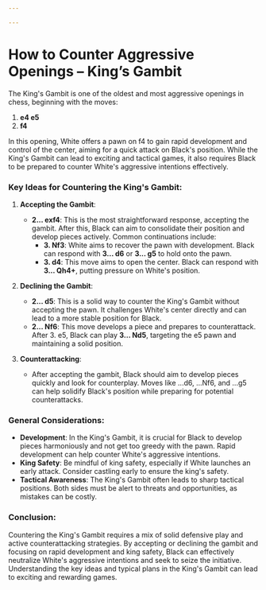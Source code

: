 ```yaml
---

---
```

# How to Counter Aggressive Openings – King’s Gambit

The King's Gambit is one of the oldest and most aggressive openings in chess, beginning with the moves:

1. **e4 e5**
2. **f4**

In this opening, White offers a pawn on f4 to gain rapid development and control of the center, aiming for a quick attack on Black's position. While the King's Gambit can lead to exciting and tactical games, it also requires Black to be prepared to counter White's aggressive intentions effectively.

### Key Ideas for Countering the King's Gambit:

1. **Accepting the Gambit**:
   - **2... exf4**: This is the most straightforward response, accepting the gambit. After this, Black can aim to consolidate their position and develop pieces actively. Common continuations include:
     - **3. Nf3**: White aims to recover the pawn with development. Black can respond with **3... d6** or **3... g5** to hold onto the pawn.
     - **3. d4**: This move aims to open the center. Black can respond with **3... Qh4+**, putting pressure on White's position.

2. **Declining the Gambit**:
   - **2... d5**: This is a solid way to counter the King's Gambit without accepting the pawn. It challenges White's center directly and can lead to a more stable position for Black.
   - **2... Nf6**: This move develops a piece and prepares to counterattack. After 3. e5, Black can play **3... Nd5**, targeting the e5 pawn and maintaining a solid position.

3. **Counterattacking**:
   - After accepting the gambit, Black should aim to develop pieces quickly and look for counterplay. Moves like ...d6, ...Nf6, and ...g5 can help solidify Black's position while preparing for potential counterattacks.

### General Considerations:

- **Development**: In the King's Gambit, it is crucial for Black to develop pieces harmoniously and not get too greedy with the pawn. Rapid development can help counter White's aggressive intentions.
- **King Safety**: Be mindful of king safety, especially if White launches an early attack. Consider castling early to ensure the king's safety.
- **Tactical Awareness**: The King's Gambit often leads to sharp tactical positions. Both sides must be alert to threats and opportunities, as mistakes can be costly.

### Conclusion:

Countering the King's Gambit requires a mix of solid defensive play and active counterattacking strategies. By accepting or declining the gambit and focusing on rapid development and king safety, Black can effectively neutralize White's aggressive intentions and seek to seize the initiative. Understanding the key ideas and typical plans in the King's Gambit can lead to exciting and rewarding games.